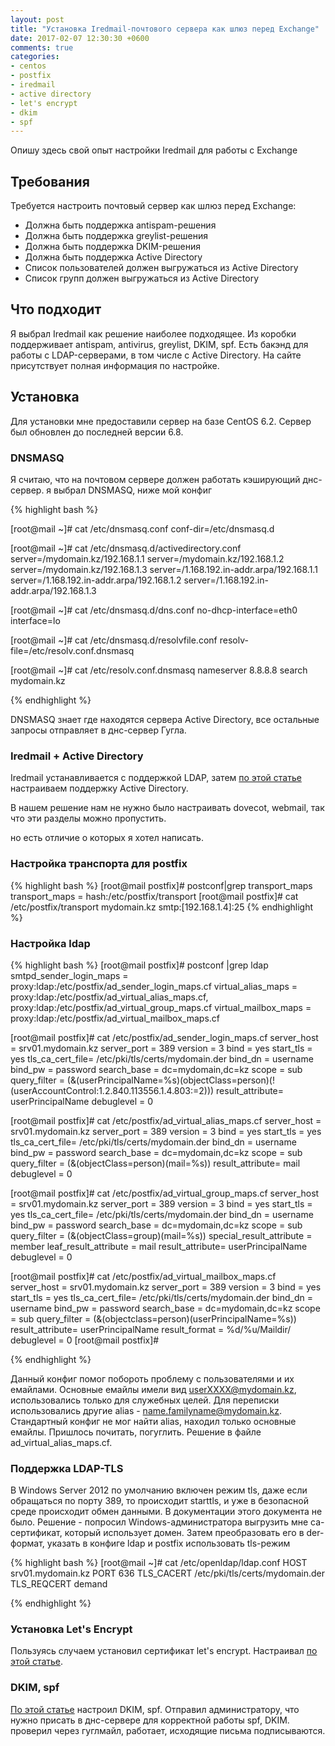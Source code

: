 ```yaml
---
layout: post
title: "Установка Iredmail-почтового сервера как шлюз перед Exchange"
date: 2017-02-07 12:30:30 +0600
comments: true
categories: 
- centos
- postfix
- iredmail
- active directory
- let's encrypt
- dkim
- spf
---
```



Опишу здесь свой опыт настройки  Iredmail для работы с Exchange <!--more-->

## Требования

Требуется настроить почтовый сервер как шлюз перед Exchange:

- Должна быть поддержка antispam-решения
- Должна быть поддержка greylist-решения
- Должна быть поддержка DKIM-решения
- Должна быть поддержка Active Directory
- Список пользователей должен выгружаться из Active Directory
- Список групп должен выгружаться из Active Directory

## Что подходит
Я выбрал Iredmail как решение наиболее подходящее. Из коробки поддерживает antispam, antivirus, greylist, DKIM, spf. Есть бакэнд для работы с LDAP-серверами, в том числе с Active Directory. На сайте присутствует полная информация по настройке.

## Установка
Для установки мне предоставили сервер на базе CentOS 6.2. Сервер был обновлен до последней версии 6.8.

### DNSMASQ
Я считаю, что на почтовом сервере должен работать кэширующий днс-сервер. я выбрал DNSMASQ, ниже мой конфиг

{% highlight bash %}

[root@mail ~]# cat /etc/dnsmasq.conf 
conf-dir=/etc/dnsmasq.d

[root@mail ~]# cat /etc/dnsmasq.d/activedirectory.conf 
server=/mydomain.kz/192.168.1.1
server=/mydomain.kz/192.168.1.2
server=/mydomain.kz/192.168.1.3
server=/1.168.192.in-addr.arpa/192.168.1.1
server=/1.168.192.in-addr.arpa/192.168.1.2
server=/1.168.192.in-addr.arpa/192.168.1.3

[root@mail ~]# cat /etc/dnsmasq.d/dns.conf 
no-dhcp-interface=eth0
interface=lo

[root@mail ~]# cat /etc/dnsmasq.d/resolvfile.conf 
resolv-file=/etc/resolv.conf.dnsmasq

[root@mail ~]# cat /etc/resolv.conf.dnsmasq 
nameserver 8.8.8.8
search mydomain.kz 

{% endhighlight %}

DNSMASQ знает где находятся сервера Active Directory, все остальные запросы отправляет в днс-сервер Гугла.

### Iredmail + Active Directory

Iredmail устанавливается с поддержкой LDAP, затем [по этой статье](http://www.iredmail.org/docs/active.directory.html) настраиваем поддержку Active Directory.

В нашем решение нам не нужно было настраивать dovecot, webmail, так что эти разделы можно пропустить.

но есть отличие о которых я хотел написать.

### Настройка транспорта для postfix

{% highlight bash %}
[root@mail postfix]# postconf|grep transport_maps
transport_maps = hash:/etc/postfix/transport
[root@mail postfix]# cat /etc/postfix/transport
mydomain.kz smtp:[192.168.1.4]:25
{% endhighlight %}

### Настройка ldap

{% highlight bash %}
[root@mail postfix]# postconf |grep ldap
smtpd_sender_login_maps = proxy:ldap:/etc/postfix/ad_sender_login_maps.cf
virtual_alias_maps = proxy:ldap:/etc/postfix/ad_virtual_alias_maps.cf, proxy:ldap:/etc/postfix/ad_virtual_group_maps.cf
virtual_mailbox_maps = proxy:ldap:/etc/postfix/ad_virtual_mailbox_maps.cf

[root@mail postfix]# cat /etc/postfix/ad_sender_login_maps.cf 
server_host     = srv01.mydomain.kz
server_port     = 389
version         = 3
bind            = yes
start_tls       = yes
tls_ca_cert_file= /etc/pki/tls/certs/mydomain.der
bind_dn         = username
bind_pw         = password
search_base     = dc=mydomain,dc=kz
scope           = sub
query_filter    = (&(userPrincipalName=%s)(objectClass=person)(!(userAccountControl:1.2.840.113556.1.4.803:=2)))
result_attribute= userPrincipalName
debuglevel      = 0

[root@mail postfix]# cat /etc/postfix/ad_virtual_alias_maps.cf 
server_host     = srv01.mydomain.kz
server_port     = 389
version         = 3
bind            = yes
start_tls       = yes
tls_ca_cert_file= /etc/pki/tls/certs/mydomain.der
bind_dn         = username
bind_pw         = password
search_base     = dc=mydomain,dc=kz
scope           = sub
query_filter    = (&(objectClass=person)(mail=%s))
result_attribute= mail
debuglevel      = 0

[root@mail postfix]# cat /etc/postfix/ad_virtual_group_maps.cf 
server_host     = srv01.mydomain.kz
server_port     = 389
version         = 3
bind            = yes
start_tls       = yes
tls_ca_cert_file= /etc/pki/tls/certs/mydomain.der
bind_dn         = username
bind_pw         = password
search_base     = dc=mydomain,dc=kz
scope           = sub
query_filter    = (&(objectClass=group)(mail=%s))
special_result_attribute = member
leaf_result_attribute = mail
result_attribute= userPrincipalName
debuglevel      = 0

[root@mail postfix]# cat /etc/postfix/ad_virtual_mailbox_maps.cf 
server_host     = srv01.mydomain.kz
server_port     = 389
version         = 3
bind            = yes
start_tls       = yes
tls_ca_cert_file= /etc/pki/tls/certs/mydomain.der
bind_dn         = username
bind_pw         = password
search_base     = dc=mydomain,dc=kz
scope           = sub
query_filter    = (&(objectclass=person)(userPrincipalName=%s))
result_attribute= userPrincipalName
result_format   = %d/%u/Maildir/
debuglevel      = 0
[root@mail postfix]# 

{% endhighlight %}

Данный конфиг помог побороть проблему с пользователями и их емайлами. Основные емайлы имели вид userXXXX@mydomain.kz, использовались только для служебных целей. Для переписки использовались другие alias - name.familyname@mydomain.kz. Стандартный конфиг не мог найти alias, находил только основные емайлы. Пришлось почитать, погуглить. Решение в файле ad_virtual_alias_maps.cf. 

### Поддержка LDAP-TLS
В Windows Server 2012 по умолчанию включен режим tls, даже если обращаться по порту 389, то происходит starttls, и уже в безопасной среде происходит обмен данными. В документации этого документа не было. Решение - попросил Windows-администратора выгрузить мне ca-сертификат, который использует домен. Затем преобразовать его в der-формат, указать в конфиге ldap и postfix использовать tls-режим

{% highlight bash %}
[root@mail ~]# cat /etc/openldap/ldap.conf
HOST srv01.mydomain.kz
PORT    636
TLS_CACERT /etc/pki/tls/certs/mydomain.der
TLS_REQCERT demand

{% endhighlight %}

### Установка Let's Encrypt

Пользуясь случаем установил сертификат let's encrypt. Настраивал [по этой статье](https://habrahabr.ru/post/304174/).

### DKIM, spf

[По этой статье](http://www.iredmail.org/docs/sign.dkim.signature.for.new.domain.html) настроил DKIM, spf. Отправил администратору, что нужно присать в днс-сервере для корректной работы spf, DKIM. проверил через гуглмайл, работает, исходящие письма подписываются.


